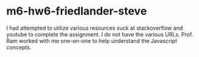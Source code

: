 # m6-hw6-friedlander-steve

I had attempted to utilize various resources suck at stackoverflow and youtube
to complete the assignment. I do not have the various URLs. Prof. Ram worked with me
one-on-one to help understand the Javascript concepts.